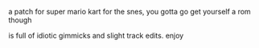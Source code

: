 a patch for super mario kart for the snes, you gotta go get yourself a rom though

is full of idiotic gimmicks and slight track edits. enjoy
